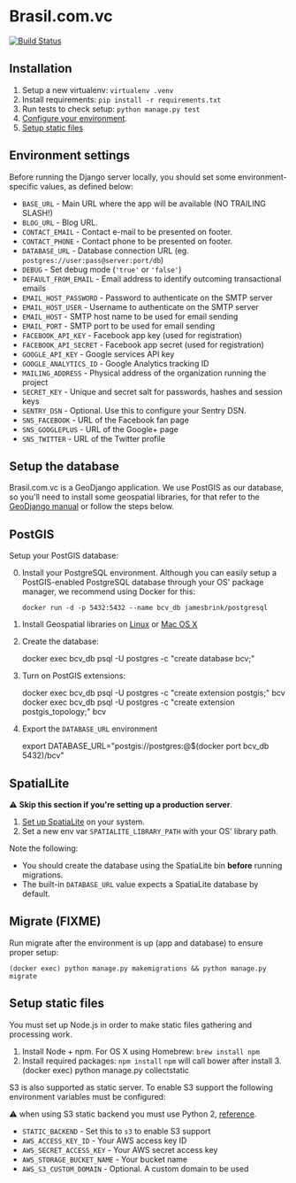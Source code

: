 Brasil.com.vc
=============

[![Build Status](https://travis-ci.org/brasilcomvc/brasilcomvc.svg)](https://travis-ci.org/brasilcomvc/brasilcomvc)


Installation
------------

1. Setup a new virtualenv: `virtualenv .venv`
2. Install requirements: `pip install -r requirements.txt`
3. Run tests to check setup: `python manage.py test`
4. [Configure your environment](#environment-settings).
5. [Setup static files](#setup-static-files)


Environment settings
--------------------

Before running the Django server locally, you should set some environment-
specific values, as defined below:

- `BASE_URL` - Main URL where the app will be available (NO TRAILING SLASH!)
- `BLOG_URL` - Blog URL.
- `CONTACT_EMAIL` - Contact e-mail to be presented on footer.
- `CONTACT_PHONE` - Contact phone to be presented on footer.
- `DATABASE_URL` - Database connection URL (eg. `postgres://user:pass@server:port/db`)
- `DEBUG` - Set debug mode (`'true'` or `'false'`)
- `DEFAULT_FROM_EMAIL` - Email address to identify outcoming transactional emails
- `EMAIL_HOST_PASSWORD` - Password to authenticate on the SMTP server
- `EMAIL_HOST_USER` - Username to authenticate on the SMTP server
- `EMAIL_HOST` - SMTP host name to be used for email sending
- `EMAIL_PORT` - SMTP port to be used for email sending
- `FACEBOOK_API_KEY` - Facebook app key (used for registration)
- `FACEBOOK_API_SECRET` - Facebook app secret (used for registration)
- `GOOGLE_API_KEY` - Google services API key
- `GOOGLE_ANALYTICS_ID` - Google Analytics tracking ID
- `MAILING_ADDRESS` - Physical address of the organization running the project
- `SECRET_KEY` - Unique and secret salt for passwords, hashes and session keys
- `SENTRY_DSN` - Optional. Use this to configure your Sentry DSN.
- `SNS_FACEBOOK` - URL of the Facebook fan page
- `SNS_GOOGLEPLUS` - URL of the Google+ page
- `SNS_TWITTER` - URL of the Twitter profile


Setup the database
------------------

Brasil.com.vc is a GeoDjango application. We use PostGIS as our database, so
you'll need to install some geospatial libraries, for that refer to the
[GeoDjango manual](https://docs.djangoproject.com/en/1.7/ref/contrib/gis/install/geolibs/) or follow the steps below.


## PostGIS

Setup your PostGIS database:

0. Install your PostgreSQL environment. Although you can easily setup a
   PostGIS-enabled PostgreSQL database through your OS' package manager, we
   recommend using Docker for this:

    `docker run -d -p 5432:5432 --name bcv_db jamesbrink/postgresql`

0. Install Geospatial libraries on [Linux](https://docs.djangoproject.com/en/1.7/ref/contrib/gis/install/geolibs/#installing-geospatial-libraries) or [Mac OS X](https://docs.djangoproject.com/en/1.7/ref/contrib/gis/install/#homebrew)
0. Create the database:

    docker exec bcv_db psql -U postgres -c "create database bcv;"

0. Turn on PostGIS extensions:

    docker exec bcv_db psql -U postgres -c "create extension postgis;" bcv    
    docker exec bcv_db psql -U postgres -c "create extension postgis_topology;" bcv

0. Export the `DATABASE_URL` environment

    export DATABASE_URL="postgis://postgres:@$(docker port bcv_db 5432)/bcv"


## SpatialLite


:warning: **Skip this section if you're setting up a production server**.


1. [Set up SpatiaLite](https://docs.djangoproject.com/en/1.7/ref/contrib/gis/install/spatialite/) on your system.
2. Set a new env var `SPATIALITE_LIBRARY_PATH` with your OS' library path.

Note the following:

- You should create the database using the SpatiaLite bin **before** running migrations.
- The built-in `DATABASE_URL` value expects a SpatiaLite database by default.


Migrate (FIXME)
------------------

Run migrate after the environment is up (app and database) to ensure proper setup: 

    (docker exec) python manage.py makemigrations && python manage.py migrate

Setup static files
------------------

You must set up Node.js in order to make static files gathering and processing
work.

1. Install Node + npm. For OS X using Homebrew: `brew install npm`
2. Install required packages: `npm install`
   `npm` will call bower after install
3.(docker exec) python manage.py collectstatic

S3 is also supported as static server. To enable S3 support the following environment variables must be configured:

:warning: when using S3 static backend you must use Python 2, [reference](http://code.larlet.fr/django-storages/issue/155/python-3-support).

- `STATIC_BACKEND` - Set this to `s3` to enable S3 support
- `AWS_ACCESS_KEY_ID` - Your AWS access key ID
- `AWS_SECRET_ACCESS_KEY` - Your AWS secret access key
- `AWS_STORAGE_BUCKET_NAME` - Your bucket name
- `AWS_S3_CUSTOM_DOMAIN` - Optional. A custom domain to be used
